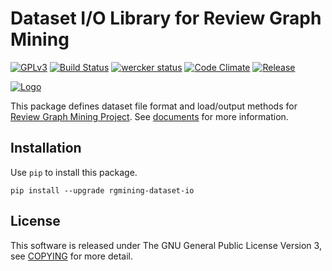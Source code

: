 # Dataset I/O Library for Review Graph Mining
[![GPLv3](https://img.shields.io/badge/license-GPLv3-blue.svg)](https://www.gnu.org/copyleft/gpl.html)
[![Build Status](https://travis-ci.org/rgmining/dataset-io.svg?branch=master)](https://travis-ci.org/rgmining/dataset-io)
[![wercker status](https://app.wercker.com/status/9fee858cf80340e29b17687c0879fa4f/s/master "wercker status")](https://app.wercker.com/project/byKey/9fee858cf80340e29b17687c0879fa4f)
[![Code Climate](https://codeclimate.com/github/rgmining/dataset-io/badges/gpa.svg)](https://codeclimate.com/github/rgmining/dataset-io)
[![Release](https://img.shields.io/badge/release-0.9.1-brightgreen.svg)](https://github.com/rgmining/dataset-io/releases/tag/v0.9.1)

[![Logo](https://rgmining.github.io/dataset-io/_static/image.png)](https://rgmining.github.io/dataset-io/)

This package defines dataset file format and load/output methods for
[Review Graph Mining Project](https://rgmining.github.io/).
See [documents](https://rgmining.github.io/dataset-io/) for more information.

## Installation
Use `pip` to install this package.

```shell
pip install --upgrade rgmining-dataset-io
```


## License
This software is released under The GNU General Public License Version 3,
see [COPYING](COPYING) for more detail.
